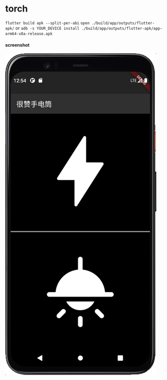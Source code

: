 # torch

`flutter build apk --split-per-abi`
`open ./build/app/outputs/flutter-apk/` or `adb -s YOUR_DEVICE install ./build/app/outputs/flutter-apk/app-arm64-v8a-release.apk`

#### screenshot

![image](https://github.com/TonyStark10006/torch-flutter/raw/master/screenshot.png)
